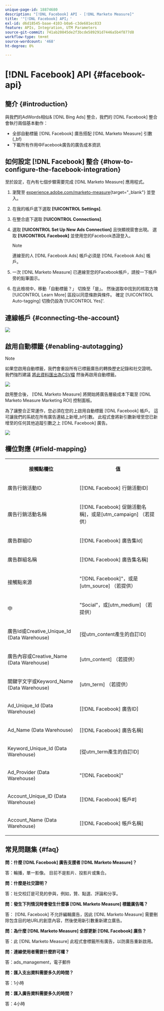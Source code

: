 ```yaml
---
unique-page-id: 18874680
description: "[!DNL Facebook] API - [!DNL Marketo Measure]"
title: '"[!DNL Facebook] API」'
exl-id: d6d18545-baae-4103-b0a6-c3de681ec833
feature: APIs, Integration, UTM Parameters
source-git-commit: 741ab20845de2f3bcde589291d7446a5b4f877d8
workflow-type: tm+mt
source-wordcount: '468'
ht-degree: 0%

---
```


# [!DNL Facebook] API {#facebook-api}

## 簡介 {#introduction}

與我們的AdWords相似&amp; [!DNL Bing Ads] 整合，我們的 [!DNL Facebook] 整合會執行兩個基本動作：

* 全部自動標籤 [!DNL Facebook] 廣告搭配 [!DNL Marketo Measure] 引數(_bf)
* 下載所有作用中Facebook廣告的廣告成本資訊

## 如何設定 [!DNL Facebook] 整合 {#how-to-configure-the-facebook-integration}

至於設定，在內有七個步驟需要完成 [!DNL Marketo Measure] 應用程式。

1. 瀏覽至 [experience.adobe.com/marketo-measure](https://experience.adobe.com/marketo-measure){target="_blank"} 並登入。
1. 在我的帳戶底下選取 **[!UICONTROL Settings]**.
1. 在整合底下選取 **[!UICONTROL Connections]**.
1. 選取 **[!UICONTROL Set Up New Ads Connection]** 且快顯視窗會出現。 選取 **[!UICONTROL Facebook]** 並使用您的Facebook憑證登入。

   >[!NOTE]
   >
   >連線至的人 [!DNL Facebook Ads] 帳戶必須是 [!DNL Facebook Ads] 帳戶。

1. 一次 [!DNL Marketo Measure] 已連線至您的Facebook帳戶，請按一下帳戶旁的鉛筆圖示。
1. 在此檢視中，移動「自動標籤？」 切換至「是」。 然後選取中找到的核取方塊 [!UICONTROL Learn More] 區段以同意條款與條件。 確定 [!UICONTROL Auto-tagging] 切換仍設為&#39;[!UICONTROL Yes]&#39;.

## 連線帳戶 {#connecting-the-account}

![](assets/1.gif)

## 啟用自動標籤 {#enabling-autotagging}

>[!NOTE]
>
>如果您啟用自動標籤，我們會重設所有已標籤廣告的轉換歷史記錄和社交證明。 我們強烈建議 [將此資料匯出為CSV檔](https://www.facebook.com/business/help/205067636197240) 然後再啟用自動標籤。

![](assets/2-2.png)

啟用整合後， [!DNL Marketo Measure] 將開始將廣告層級成本下載至 [!DNL Marketo Measure Marketing ROI] 控制面板。

為了讓整合正常運作，您必須在您的上啟用自動標籤 [!DNL Facebook] 帳戶。 這可讓我們的系統在所有廣告連結上新增_bf引數。 此程式會將新引數新增至您已新增至的任何其他追蹤引數之上 [!DNL Facebook] 廣告。

![](assets/3.gif)

## 欄位對應 {#field-mapping}

<table> 
 <colgroup> 
  <col> 
  <col> 
 </colgroup> 
 <tbody> 
  <tr> 
   <th><p><strong>接觸點欄位</strong></p></th> 
   <th><p><strong>值</strong></p></th> 
  </tr> 
  <tr> 
   <td><p>廣告行銷活動ID</p></td> 
   <td><p>[[!DNL Facebook] 行銷活動ID]</p></td> 
  </tr> 
  <tr> 
   <td><p>廣告行銷活動名稱 </p></td> 
   <td><p>[[!DNL Facebook] 促銷活動名稱]，或是[utm_campaign] （若提供）</p></td> 
  </tr> 
  <tr> 
   <td><p>廣告群組ID</p></td> 
   <td><p>[[!DNL Facebook] 廣告集Id]</p></td> 
  </tr> 
  <tr> 
   <td><p>廣告群組名稱</p></td> 
   <td><p>[[!DNL Facebook] 廣告集名稱]</p></td> 
  </tr> 
  <tr> 
   <td><p>接觸點來源</p></td> 
   <td><p>"[!DNL Facebook]"，或是[utm_source] （若提供）</p></td> 
  </tr> 
  <tr> 
   <td><p>中</p></td> 
   <td><p>"Social"，或[utm_medium] （若提供）</p></td> 
  </tr> 
  <tr> 
   <td><p>廣告Id或Creative_Unique_Id (Data Warehouse)</p></td> 
   <td><p>[從utm_content產生的自訂ID]</p></td> 
  </tr> 
  <tr> 
   <td><p>廣告內容或Creative_Name (Data Warehouse)</p></td> 
   <td><p>[utm_content] （若提供）</p></td> 
  </tr> 
  <tr> 
   <td><p>關鍵字文字或Keyword_Name (Data Warehouse)</p></td> 
   <td><p>[utm_term] （若提供）</p></td> 
  </tr> 
  <tr> 
   <td><p>Ad_Unique_Id (Data Warehouse)</p></td> 
   <td><p>[[!DNL Facebook] 廣告ID]</p></td> 
  </tr> 
  <tr> 
   <td><p>Ad_Name (Data Warehouse)</p></td> 
   <td><p>[[!DNL Facebook] 廣告名稱]</p></td> 
  </tr> 
  <tr> 
   <td><p>Keyword_Unique_Id (Data Warehouse)</p></td> 
   <td><p>[從utm_term產生的自訂ID]</p></td> 
  </tr> 
  <tr> 
   <td><p>Ad_Provider (Data Warehouse)</p></td> 
   <td><p>"[!DNL Facebook]"</p></td> 
  </tr> 
  <tr> 
   <td><p>Account_Unique_ID (Data Warehouse)</p></td> 
   <td><p>[[!DNL Facebook] 帳戶#]</p></td> 
  </tr> 
  <tr> 
   <td><p>Account_Name (Data Warehouse)</p></td> 
   <td><p>[[!DNL Facebook] 帳戶名稱]</p></td> 
  </tr> 
 </tbody> 
</table>

## 常見問題集 {#faq}

**問：什麼 [!DNL Facebook] 廣告支援者 [!DNL Marketo Measure]？**

答：輪播，單一影像。 目前不是影片、投影片或集合。

**問：什麼是社交證明？**

答：社交校訂是可見的參與，例如，贊、點選、評論和分享。

**問：發生下列情況時會發生什麼事 [!DNL Marketo Measure] 標籤廣告嗎？**

答： [!DNL Facebook] 不允許編輯廣告，因此 [!DNL Marketo Measure] 需要刪除包含目的地URL的創意內容，然後使用新引數重新建立廣告。

**問：為什麼 [!DNL Marketo Measure] 全部更新 [!DNL Facebook] 廣告？**

答：此 [!DNL Marketo Measure] 此程式會標籤所有廣告，以防廣告重新啟用。

**問：連線使用者需要什麼許可權？**

答：ads_management，電子郵件

**問：匯入支出資料需要多久的時間？**

答：1小時

**問：匯入廣告資料需要多久的時間？**

答：4小時
